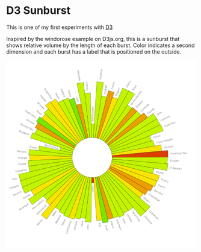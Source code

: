 D3 Sunburst
===========

This is one of my first experiments with [D3](http://d3js.org/ "D3js.org")

Inspired by the windorose esample on D3js.org, this is a sunburst that shows relative volume by the length of each burst. Color indicates a second dimension and each burst has a label that is positioned on the outside.

![Sunburst](sunburst.gif)
